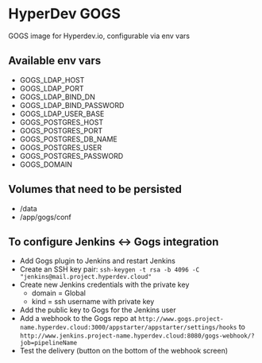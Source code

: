 # HyperDev GOGS
GOGS image for Hyperdev.io, configurable via env vars

## Available env vars
- GOGS_LDAP_HOST
- GOGS_LDAP_PORT
- GOGS_LDAP_BIND_DN
- GOGS_LDAP_BIND_PASSWORD
- GOGS_LDAP_USER_BASE
- GOGS_POSTGRES_HOST
- GOGS_POSTGRES_PORT
- GOGS_POSTGRES_DB_NAME
- GOGS_POSTGRES_USER
- GOGS_POSTGRES_PASSWORD
- GOGS_DOMAIN

## Volumes that need to be persisted
- /data
- /app/gogs/conf

## To configure Jenkins <-> Gogs integration
- Add Gogs plugin to Jenkins and restart Jenkins
- Create an SSH key pair:
`ssh-keygen -t rsa -b 4096 -C "jenkins@mail.project.hyperdev.cloud"`
- Create new Jenkins credentials with the private key
  - domain = Global
  - kind = ssh username with private key
- Add the public key to Gogs for the Jenkins user
- Add a webhook to the Gogs repo at
`http://www.gogs.project-name.hyperdev.cloud:3000/appstarter/appstarter/settings/hooks`
to
`http://www.jenkins.project-name.hyperdev.cloud:8080/gogs-webhook/?job=pipelineName`
- Test the delivery (button on the bottom of the webhook screen)
